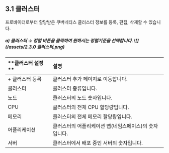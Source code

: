 ## 3.1 클러스터

프로바이더로부터 할당받은 쿠버네티스 클러스터 정보를 등록, 편집, 삭제할 수 있습니다.

##### a\)    클러스터  →  정렬 버튼을 클릭하여 원하시는 정렬기준을 선택합니다. ![](/assets/2.3.0 클러스터.png)

| **클러스터 설정 ** | **설명** |
| :--- | :--- |
| + 클러스터 등록 | 클러스터 추가 페이지로 이동합니다. |
| 클러스터 | 클러스터 종류입니다. |
| 노드 | 클러스터의 노드 숫자입니다. |
| CPU | 클러스터의 전체 CPU 할당량입니다. |
| 메모리 | 클러스터의 전체 메모리 할당량입니다. |
| 어플리케이션 | 클러스터의 어플리케이션 맵\(네임스페이스\)의 숫자입니다. |
| 서버 | 클러스터에서 배포 중인 서버의 숫자입니다. |



